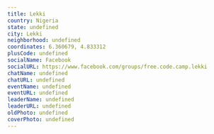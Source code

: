 ```yaml
---
title: Lekki
country: Nigeria
state: undefined
city: Lekki
neighborhood: undefined
coordinates: 6.360679, 4.833312
plusCode: undefined
socialName: Facebook
socialURL: https://www.facebook.com/groups/free.code.camp.lekki
chatName: undefined
chatURL: undefined
eventName: undefined
eventURL: undefined
leaderName: undefined
leaderURL: undefined
oldPhoto: undefined
coverPhoto: undefined
---
```

